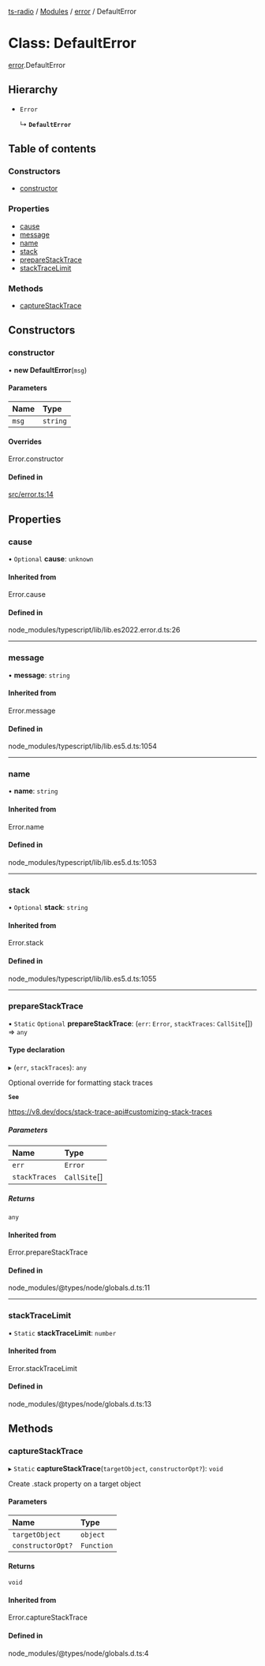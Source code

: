 [ts-radio](../README.md) / [Modules](../modules.md) / [error](../modules/error.md) / DefaultError

# Class: DefaultError

[error](../modules/error.md).DefaultError

## Hierarchy

- `Error`

  ↳ **`DefaultError`**

## Table of contents

### Constructors

- [constructor](error.DefaultError.md#constructor)

### Properties

- [cause](error.DefaultError.md#cause)
- [message](error.DefaultError.md#message)
- [name](error.DefaultError.md#name)
- [stack](error.DefaultError.md#stack)
- [prepareStackTrace](error.DefaultError.md#preparestacktrace)
- [stackTraceLimit](error.DefaultError.md#stacktracelimit)

### Methods

- [captureStackTrace](error.DefaultError.md#capturestacktrace)

## Constructors

### constructor

• **new DefaultError**(`msg`)

#### Parameters

| Name  | Type     |
| :---- | :------- |
| `msg` | `string` |

#### Overrides

Error.constructor

#### Defined in

[src/error.ts:14](https://github.com/jonathanchowjh/ts-utils/blob/1fc4467/src/error.ts#L14)

## Properties

### cause

• `Optional` **cause**: `unknown`

#### Inherited from

Error.cause

#### Defined in

node_modules/typescript/lib/lib.es2022.error.d.ts:26

---

### message

• **message**: `string`

#### Inherited from

Error.message

#### Defined in

node_modules/typescript/lib/lib.es5.d.ts:1054

---

### name

• **name**: `string`

#### Inherited from

Error.name

#### Defined in

node_modules/typescript/lib/lib.es5.d.ts:1053

---

### stack

• `Optional` **stack**: `string`

#### Inherited from

Error.stack

#### Defined in

node_modules/typescript/lib/lib.es5.d.ts:1055

---

### prepareStackTrace

▪ `Static` `Optional` **prepareStackTrace**: (`err`: `Error`, `stackTraces`: `CallSite`[]) => `any`

#### Type declaration

▸ (`err`, `stackTraces`): `any`

Optional override for formatting stack traces

**`See`**

https://v8.dev/docs/stack-trace-api#customizing-stack-traces

##### Parameters

| Name          | Type         |
| :------------ | :----------- |
| `err`         | `Error`      |
| `stackTraces` | `CallSite`[] |

##### Returns

`any`

#### Inherited from

Error.prepareStackTrace

#### Defined in

node_modules/@types/node/globals.d.ts:11

---

### stackTraceLimit

▪ `Static` **stackTraceLimit**: `number`

#### Inherited from

Error.stackTraceLimit

#### Defined in

node_modules/@types/node/globals.d.ts:13

## Methods

### captureStackTrace

▸ `Static` **captureStackTrace**(`targetObject`, `constructorOpt?`): `void`

Create .stack property on a target object

#### Parameters

| Name              | Type       |
| :---------------- | :--------- |
| `targetObject`    | `object`   |
| `constructorOpt?` | `Function` |

#### Returns

`void`

#### Inherited from

Error.captureStackTrace

#### Defined in

node_modules/@types/node/globals.d.ts:4
